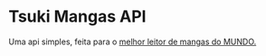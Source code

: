 # Tsuki Mangas API

Uma api simples, feita para o [melhor leitor de mangas do MUNDO.](https://tsukimangas.com)
